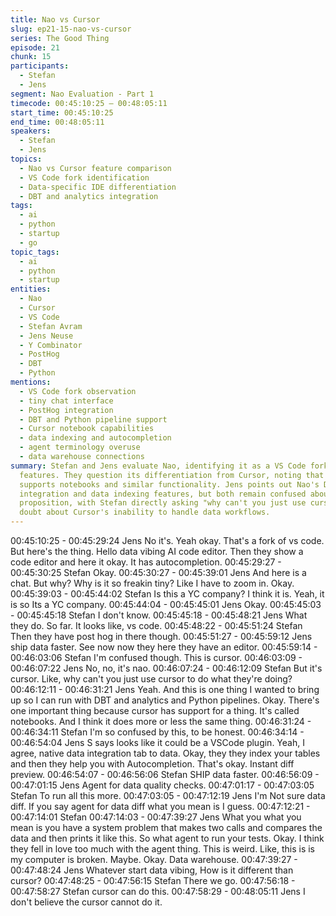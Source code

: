 ```yaml
---
title: Nao vs Cursor
slug: ep21-15-nao-vs-cursor
series: The Good Thing
episode: 21
chunk: 15
participants:
  - Stefan
  - Jens
segment: Nao Evaluation - Part 1
timecode: 00:45:10:25 – 00:48:05:11
start_time: 00:45:10:25
end_time: 00:48:05:11
speakers:
  - Stefan
  - Jens
topics:
  - Nao vs Cursor feature comparison
  - VS Code fork identification
  - Data-specific IDE differentiation
  - DBT and analytics integration
tags:
  - ai
  - python
  - startup
  - go
topic_tags:
  - ai
  - python
  - startup
entities:
  - Nao
  - Cursor
  - VS Code
  - Stefan Avram
  - Jens Neuse
  - Y Combinator
  - PostHog
  - DBT
  - Python
mentions:
  - VS Code fork observation
  - tiny chat interface
  - PostHog integration
  - DBT and Python pipeline support
  - Cursor notebook capabilities
  - data indexing and autocompletion
  - agent terminology overuse
  - data warehouse connections
summary: Stefan and Jens evaluate Nao, identifying it as a VS Code fork with data-specific
  features. They question its differentiation from Cursor, noting that Cursor already
  supports notebooks and similar functionality. Jens points out Nao's DBT/analytics
  integration and data indexing features, but both remain confused about unique value
  proposition, with Stefan directly asking "why can't you just use cursor?" and expressing
  doubt about Cursor's inability to handle data workflows.
---
```


00:45:10:25 - 00:45:29:24
Jens
No it's. Yeah okay. That's a fork of vs code. But here's the thing. Hello data vibing AI code editor.
Then they show a code editor and here it okay. It has autocompletion.
00:45:29:27 - 00:45:30:25
Stefan
Okay.
00:45:30:27 - 00:45:39:01
Jens
And here is a chat. But why? Why is it so freakin tiny? Like I have to zoom in. Okay.
00:45:39:03 - 00:45:44:02
Stefan
Is this a YC company? I think it is. Yeah, it is so Its a YC company.
00:45:44:04 - 00:45:45:01
Jens
Okay.
00:45:45:03 - 00:45:45:18
Stefan
I don't know.
00:45:45:18 - 00:45:48:21
Jens
What they do. So far. It looks like, vs code.
00:45:48:22 - 00:45:51:24
Stefan
Then they have post hog in there though.
00:45:51:27 - 00:45:59:12
Jens
ship data faster. See now now they here they have an editor.
00:45:59:14 - 00:46:03:06
Stefan
I'm confused though. This is cursor.
00:46:03:09 - 00:46:07:22
Jens
No, no, it's nao.
00:46:07:24 - 00:46:12:09
Stefan
But it's cursor. Like, why can't you just use cursor to do what they're doing?
00:46:12:11 - 00:46:31:21
Jens
Yeah. And this is one thing I wanted to bring up so I can run with DBT and analytics and Python
pipelines. Okay. There's one important thing because cursor has support for a thing. It's called
notebooks. And I think it does more or less the same thing.
00:46:31:24 - 00:46:34:11
Stefan
I'm so confused by this, to be honest.
00:46:34:14 - 00:46:54:04
Jens
S says looks like it could be a VSCode plugin. Yeah, I agree, native data integration tab to data.
Okay, they they index your tables and then they help you with Autocompletion. That's okay.
Instant diff preview.
00:46:54:07 - 00:46:56:06
Stefan
SHIP data faster.
00:46:56:09 - 00:47:01:15
Jens
Agent for data quality checks.
00:47:01:17 - 00:47:03:05
Stefan
To run all this more.
00:47:03:05 - 00:47:12:19
Jens
I'm Not sure data diff. If you say agent for data diff what you mean is I guess.
00:47:12:21 - 00:47:14:01
Stefan
00:47:14:03 - 00:47:39:27
Jens
What you what you mean is you have a system problem that makes two calls and compares the
data and then prints it like this. So what agent to run your tests. Okay. I think they fell in love too
much with the agent thing. This is weird. Like, this is is my computer is broken. Maybe. Okay.
Data warehouse.
00:47:39:27 - 00:47:48:24
Jens
Whatever start data vibing, How is it different than cursor?
00:47:48:25 - 00:47:56:15
Stefan
There we go.
00:47:56:18 - 00:47:58:27
Stefan
cursor can do this.
00:47:58:29 - 00:48:05:11
Jens
I don't believe the cursor cannot do it.